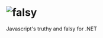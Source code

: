 ![falsy](https://cloud.githubusercontent.com/assets/544444/5789837/42ea4dc6-9e7b-11e4-9a1c-07b531f7c17a.png)
=====

Javascript's truthy and falsy for .NET